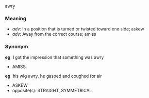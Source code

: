 awry
### Meaning
+ _adv_: In a position that is turned or twisted toward one side; askew
+ _adv_: Away from the correct course; amiss

### Synonym

__eg__: I got the impression that something was awry

+ AMISS

__eg__: his wig awry, he gasped and coughed for air

+ ASKEW
+ opposite(s): STRAIGHT, SYMMETRICAL


